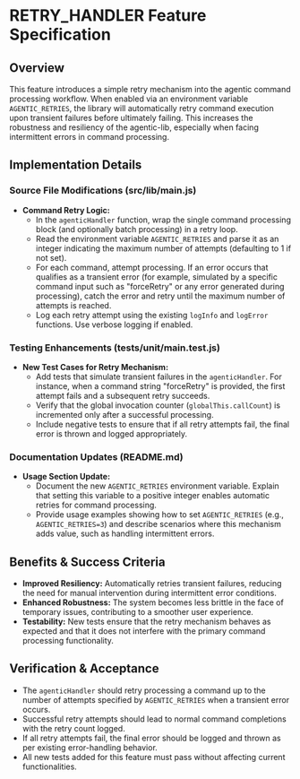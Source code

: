 # RETRY_HANDLER Feature Specification

## Overview
This feature introduces a simple retry mechanism into the agentic command processing workflow. When enabled via an environment variable `AGENTIC_RETRIES`, the library will automatically retry command execution upon transient failures before ultimately failing. This increases the robustness and resiliency of the agentic-lib, especially when facing intermittent errors in command processing.

## Implementation Details
### Source File Modifications (src/lib/main.js)
- **Command Retry Logic:**
  - In the `agenticHandler` function, wrap the single command processing block (and optionally batch processing) in a retry loop.
  - Read the environment variable `AGENTIC_RETRIES` and parse it as an integer indicating the maximum number of attempts (defaulting to 1 if not set).
  - For each command, attempt processing. If an error occurs that qualifies as a transient error (for example, simulated by a specific command input such as "forceRetry" or any error generated during processing), catch the error and retry until the maximum number of attempts is reached.
  - Log each retry attempt using the existing `logInfo` and `logError` functions. Use verbose logging if enabled.
  
### Testing Enhancements (tests/unit/main.test.js)
- **New Test Cases for Retry Mechanism:**
  - Add tests that simulate transient failures in the `agenticHandler`. For instance, when a command string "forceRetry" is provided, the first attempt fails and a subsequent retry succeeds.
  - Verify that the global invocation counter (`globalThis.callCount`) is incremented only after a successful processing.
  - Include negative tests to ensure that if all retry attempts fail, the final error is thrown and logged appropriately.

### Documentation Updates (README.md)
- **Usage Section Update:**
  - Document the new `AGENTIC_RETRIES` environment variable. Explain that setting this variable to a positive integer enables automatic retries for command processing.
  - Provide usage examples showing how to set `AGENTIC_RETRIES` (e.g., `AGENTIC_RETRIES=3`) and describe scenarios where this mechanism adds value, such as handling intermittent errors.

## Benefits & Success Criteria
- **Improved Resiliency:** Automatically retries transient failures, reducing the need for manual intervention during intermittent error conditions.
- **Enhanced Robustness:** The system becomes less brittle in the face of temporary issues, contributing to a smoother user experience.
- **Testability:** New tests ensure that the retry mechanism behaves as expected and that it does not interfere with the primary command processing functionality.

## Verification & Acceptance
- The `agenticHandler` should retry processing a command up to the number of attempts specified by `AGENTIC_RETRIES` when a transient error occurs.
- Successful retry attempts should lead to normal command completions with the retry count logged.
- If all retry attempts fail, the final error should be logged and thrown as per existing error-handling behavior.
- All new tests added for this feature must pass without affecting current functionalities.
